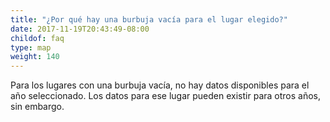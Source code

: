 ```yaml
---
title: "¿Por qué hay una burbuja vacía para el lugar elegido?"
date: 2017-11-19T20:43:49-08:00
childof: faq
type: map
weight: 140
---
```

Para los lugares con una burbuja vacía, no hay datos disponibles para el año seleccionado. Los datos para ese lugar pueden existir para otros años, sin embargo.